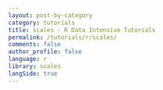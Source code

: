 ```yaml
---
layout: post-by-category
category: tutorials
title: scales - R Data Intensive Tutorials
permalink: /tutorials/r/scales/
comments: false
author_profile: false
language: r
library: scales
langSide: true
---
```

